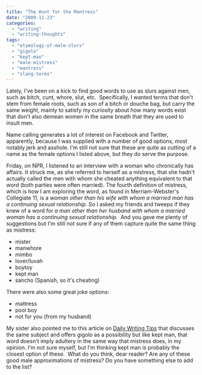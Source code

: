 ```yaml
---
title: "The Hunt for the Mantress"
date: "2009-11-23"
categories: 
  - "writing"
  - "writing-thoughts"
tags: 
  - "etymology-of-male-slurs"
  - "gigolo"
  - "kept-man"
  - "male-mistress"
  - "mantress"
  - "slang-terms"
---
```


Lately, I've been on a kick to find good words to use as slurs against men, such as bitch, cunt, whore, slut, etc.  Specifically, I wanted terms that don't stem from female roots, such as son of a bitch or douche bag, but carry the same weight, mainly to satisfy my curiosity about how many words exist that don't also demean women in the same breath that they are used to insult men.

Name calling generates a lot of interest on Facebook and Twitter, apparently, because I was supplied with a number of good options, most notably jerk and asshole. I'm still not sure that these are quite as cutting of a name as the female options I listed above, but they do serve the purpose.

Friday, on NPR, I listened to an interview with a woman who chronically has affairs. It struck me, as she referred to herself as a mistress, that she hadn't actually called the men with whom she cheated anything equivalent to that word (both parties were often married). The fourth definition of mistress, which is how I am exploring the word, as found in Merriam-Webster's Collegiate 11, is a _woman other than his wife with whom a married man has a continuing sexual relationship._ So I asked my friends and tweeps if they knew of a word for _a man other than her husband with whom a married woman has a continuing sexual relationship_.  And you gave me plenty of suggestions but I'm still not sure if any of them capture quite the same thing as mistress:

- mister
- manwhore
- mimbo
- lover/luvah
- boytoy
- kept man
- sancho (Spanish, so it's cheating)

There were also some great joke options:

- mattress
- pool boy
- not for you (from my husband)

My sister also pointed me to this article on [Daily Writing Tips](http://www.dailywritingtips.com/whats-a-male-mistress/) that discusses the same subject and offers gigolo as a possibility but like kept man, that word doesn't imply adultery in the same way that mistress does, in my opinion. I'm not sure myself, but I'm thinking kept man is probably the closest option of these.  What do you think, dear reader? Are any of these good male approximations of mistress? Do you have something else to add to the list?
